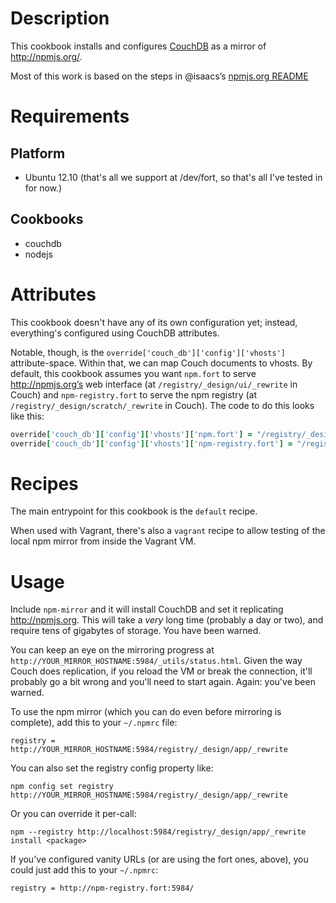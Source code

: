 Description
===========

This cookbook installs and configures [CouchDB](https://couchdb.apache.org) as a mirror of http://npmjs.org/.

Most of this work is based on the steps in @isaacs’s [npmjs.org README](https://github.com/isaacs/npmjs.org/blob/master/README.md)

Requirements
============

Platform
--------

* Ubuntu 12.10 (that's all we support at /dev/fort, so that's all I've tested in for now.)

Cookbooks
---------

* couchdb
* nodejs

Attributes
==========

This cookbook doesn't have any of its own configuration yet; instead, everything's configured using CouchDB attributes.

Notable, though, is the `override['couch_db']['config']['vhosts']` attribute-space. Within that, we can map Couch documents to vhosts. By default, this cookbook assumes you want `npm.fort` to serve http://npmjs.org’s web interface (at `/registry/_design/ui/_rewrite` in Couch) and `npm-registry.fort` to serve the npm registry (at `/registry/_design/scratch/_rewrite` in Couch). The code to do this looks like this:

```ruby
override['couch_db']['config']['vhosts']['npm.fort'] = "/registry/_design/ui/_rewrite"
override['couch_db']['config']['vhosts']['npm-registry.fort'] = "/registry/_design/scratch/_rewrite"
```

Recipes
=======

The main entrypoint for this cookbook is the `default` recipe.

When used with Vagrant, there's also a `vagrant` recipe to allow testing of the local npm mirror from inside the Vagrant VM.

Usage
=====

Include `npm-mirror` and it will install CouchDB and set it replicating http://npmjs.org. This will take a _very_ long time (probably a day or two), and require tens of gigabytes of storage. You have been warned.

You can keep an eye on the mirroring progress at `http://YOUR_MIRROR_HOSTNAME:5984/_utils/status.html`. Given the way Couch does replication, if you reload the VM or break the connection, it'll probably go a bit wrong and you'll need to start again. Again: you've been warned.

To use the npm mirror (which you can do even before mirroring is complete), add this to your `~/.npmrc` file:

    registry = http://YOUR_MIRROR_HOSTNAME:5984/registry/_design/app/_rewrite

You can also set the registry config property like:

    npm config set registry http://YOUR_MIRROR_HOSTNAME:5984/registry/_design/app/_rewrite

Or you can override it per-call:

    npm --registry http://localhost:5984/registry/_design/app/_rewrite install <package>

If you've configured vanity URLs (or are using the fort ones, above), you could just add this to your `~/.npmrc`:

    registry = http://npm-registry.fort:5984/